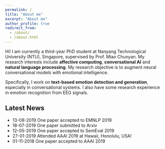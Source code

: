 ```yaml
---
permalink: /
title: "About me"
excerpt: "About me"
author_profile: true
redirect_from: 
  - /about/
  - /about.html
---
```


Hi! I am currently a third-year PhD student at Nanyang Technological University (NTU), Singapore, supervised by Prof. Miao Chunyan. My research interests include **affective computing**, **conversational AI** and **natural language processing**. My research objective is to augment neural conversational models with emotional intelligence. 

Specifically, I work on **text-based emotion detection and generation**, especially in conversational systems. I also have some research experience in emotion recognition from EEG signals.

## Latest News

- 13-08-2019 One paper accepted to EMNLP 2019
- 18-07-2019 One paper submitted to Arxiv
- 12-05-2019 One paper accepted to SemEval 2019
- 27-01-2019 Attended AAAI 2019 at Hawaii, Honolulu, USA!
- 01-11-2018 One paper accepted to AAAI 2019
